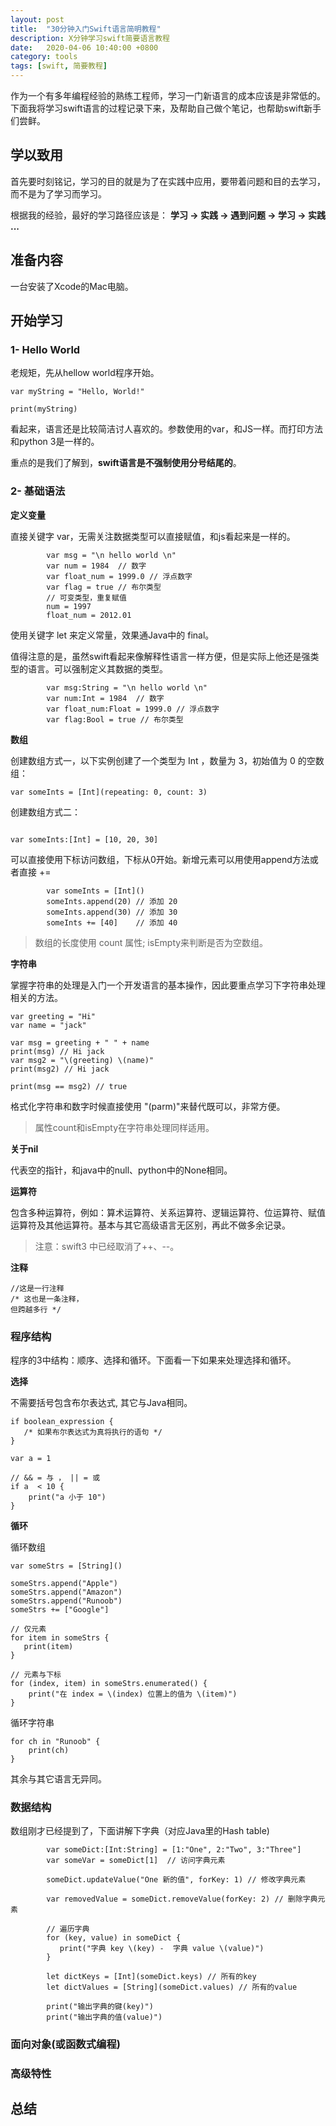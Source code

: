 ```yaml
---
layout: post
title:  "30分钟入门Swift语言简明教程"
description: X分钟学习swift简要语言教程
date:   2020-04-06 10:40:00 +0800
category: tools
tags: [swift, 简要教程]
---
```


作为一个有多年编程经验的熟练工程师，学习一门新语言的成本应该是非常低的。下面我将学习swift语言的过程记录下来，及帮助自己做个笔记，也帮助swift新手们尝鲜。


## 学以致用

首先要时刻铭记，学习的目的就是为了在实践中应用，要带着问题和目的去学习，而不是为了学习而学习。

根据我的经验，最好的学习路径应该是：
**学习 -> 实践 -> 遇到问题 -> 学习 -> 实践 ...**



## 准备内容

一台安装了Xcode的Mac电脑。



## 开始学习

### 1- Hello World

老规矩，先从hellow world程序开始。

```
var myString = "Hello, World!"
 
print(myString)
```

看起来，语言还是比较简洁讨人喜欢的。参数使用的var，和JS一样。而打印方法和python 3是一样的。

重点的是我们了解到，**swift语言是不强制使用分号结尾的**。

### 2- 基础语法

**定义变量**

直接关键字 var，无需关注数据类型可以直接赋值，和js看起来是一样的。

```
        var msg = "\n hello world \n"
        var num = 1984  // 数字
        var float_num = 1999.0 // 浮点数字
        var flag = true // 布尔类型
        // 可变类型，重复赋值
        num = 1997
        float_num = 2012.01
```

使用关键字 let 来定义常量，效果通Java中的 final。

值得注意的是，虽然swift看起来像解释性语言一样方便，但是实际上他还是强类型的语言。可以强制定义其数据的类型。
```
        var msg:String = "\n hello world \n"
        var num:Int = 1984  // 数字
        var float_num:Float = 1999.0 // 浮点数字
        var flag:Bool = true // 布尔类型
```

**数组**

创建数组方式一，以下实例创建了一个类型为 Int ，数量为 3，初始值为 0 的空数组：

```
var someInts = [Int](repeating: 0, count: 3)

```

创建数组方式二：

```

var someInts:[Int] = [10, 20, 30]
```

可以直接使用下标访问数组，下标从0开始。新增元素可以用使用append方法或者直接 +=

```
        var someInts = [Int]()
        someInts.append(20) // 添加 20
        someInts.append(30)	// 添加 30
        someInts += [40]	// 添加 40
```

> 数组的长度使用 count 属性; isEmpty来判断是否为空数组。


**字符串**

掌握字符串的处理是入门一个开发语言的基本操作，因此要重点学习下字符串处理相关的方法。


```
var greeting = "Hi"
var name = "jack"

var msg = greeting + " " + name
print(msg) // Hi jack
var msg2 = "\(greeting) \(name)"
print(msg2) // Hi jack

print(msg == msg2) // true

```

格式化字符串和数字时候直接使用 "\(parm)"来替代既可以，非常方便。

> 属性count和isEmpty在字符串处理同样适用。


**关于nil**

代表空的指针，和java中的null、python中的None相同。


**运算符**

包含多种运算符，例如：算术运算符、关系运算符、逻辑运算符、位运算符、赋值运算符及其他运算符。基本与其它高级语言无区别，再此不做多余记录。


> 注意：swift3 中已经取消了++、--。


**注释**

```
//这是一行注释
/* 这也是一条注释，
但跨越多行 */
```

### 程序结构

程序的3中结构：顺序、选择和循环。下面看一下如果来处理选择和循环。

**选择**

不需要括号包含布尔表达式, 其它与Java相同。

```
if boolean_expression {
   /* 如果布尔表达式为真将执行的语句 */
}

var a = 1 

// && = 与 ， || = 或
if a  < 10 {
	print("a 小于 10")
}

```

**循环**

循环数组

```
var someStrs = [String]()

someStrs.append("Apple")
someStrs.append("Amazon")
someStrs.append("Runoob")
someStrs += ["Google"]

// 仅元素
for item in someStrs {
   print(item)
}

// 元素与下标
for (index, item) in someStrs.enumerated() {
    print("在 index = \(index) 位置上的值为 \(item)")
}
```

循环字符串

```
for ch in "Runoob" {
    print(ch)
}
```

其余与其它语言无异同。


### 数据结构

数组刚才已经提到了，下面讲解下字典（对应Java里的Hash table)

```
    	var someDict:[Int:String] = [1:"One", 2:"Two", 3:"Three"]
        var someVar = someDict[1]  // 访问字典元素

        someDict.updateValue("One 新的值", forKey: 1) // 修改字典元素

        var removedValue = someDict.removeValue(forKey: 2) // 删除字典元素

        // 遍历字典
        for (key, value) in someDict {
           print("字典 key \(key) -  字典 value \(value)")
        }

        let dictKeys = [Int](someDict.keys) // 所有的key
        let dictValues = [String](someDict.values) // 所有的value

        print("输出字典的键(key)")
        print("输出字典的值(value)")
```



### 面向对象(或函数式编程)


### 高级特性


## 总结












